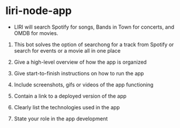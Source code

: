 # liri-node-app
 * LIRI will search Spotify for songs, Bands in Town for concerts, and OMDB for movies.
 1. This bot solves the option of searchong for  a track from Spotify or search for events or a movie all in one place

2. Give a high-level overview of how the app is organized
3. Give start-to-finish instructions on how to run the app
4. Include screenshots, gifs or videos of the app functioning
5. Contain a link to a deployed version of the app
6. Clearly list the technologies used in the app
7. State your role in the app development

